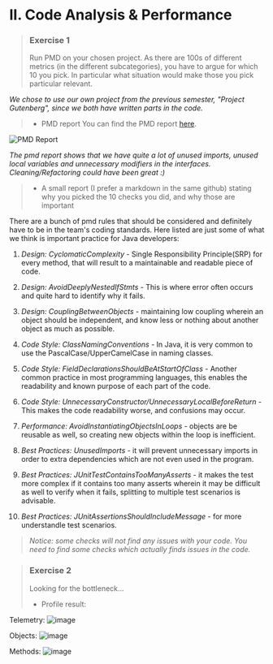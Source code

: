 # II. Code Analysis & Performance

> ### Exercise 1
> Run PMD on your chosen project.
> As there are 100s of different metrics (in the different subcategories), you have to argue for which 10 you pick. In particular what situation would make those you pick particular relevant. 

_We chose to use our own project from the previous semester, "Project Gutenberg", since we both have written parts in the code._

> - PMD report
You can find the PMD report [here](https://github.com/cph-cs241/UFO_Compilation/tree/master/II.%20Code%20Analysis/PMD%20Result).  

![PMD Report](https://user-images.githubusercontent.com/16150075/46692604-09bd3680-cc08-11e8-882d-78f2ae3de33a.png)

_The pmd report shows that we have quite a lot of unused imports, unused local variables and unnecessary modifiers in the interfaces. Cleaning/Refactoring could have been great :)_

> - A small report (I prefer a markdown in the same github) stating why you picked the 10 checks you did, and why those are important

There are a bunch of pmd rules that should be considered and definitely have to be in the team's coding standards. Here listed are just some of what we think is important practice for Java developers:
1. _Design: CyclomaticComplexity_ - Single Responsibility Principle(SRP) for every method, that will result to a maintainable and readable piece of code. 

2. _Design: AvoidDeeplyNestedIfStmts_ - This is where error often occurs and quite hard to identify why it fails.

3. _Design: CouplingBetweenObjects_ - maintaining low coupling wherein an object should be independent, and know less or nothing about another object as much as possible.

4. _Code Style: ClassNamingConventions_ - In Java, it is very common to use the PascalCase/UpperCamelCase in naming classes.

5. _Code Style: FieldDeclarationsShouldBeAtStartOfClass_ - Another common practice in most programming languages, this enables the readability and known purpose of each part of the code.

6. _Code Style: UnnecessaryConstructor/UnnecessaryLocalBeforeReturn_ - This makes the code readability worse, and confusions may occur.

7. _Performance: AvoidInstantiatingObjectsInLoops_ - objects are be reusable as well, so creating new objects within the loop is inefficient.

8. _Best Practices: UnusedImports_ - it will prevent unnecessary imports in order to extra dependencies which are not even used in the program.

9. _Best Practices: JUnitTestContainsTooManyAsserts_ - it makes the test more complex if it contains too many asserts wherein it may be difficult as well to verify when it fails, splitting to multiple test scenarios is advisable. 

10. _Best Practices: JUnitAssertionsShouldIncludeMessage_ - for more understandle test scenarios.

> _Notice: some checks will not find any issues with your code. You need to find some checks which actually finds issues in the code._

> ### Exercise 2
> Looking for the bottleneck…
> - Profile result:

Telemetry:
![image](https://user-images.githubusercontent.com/16150075/46693808-2c9d1a00-cc0b-11e8-8479-836e956f66f2.png)

Objects:
![image](https://user-images.githubusercontent.com/16150075/46693936-99181900-cc0b-11e8-9bce-aae1987de0e8.png)

Methods:
![image](https://user-images.githubusercontent.com/16150075/46694075-01ff9100-cc0c-11e8-80cc-9e6bd71066b9.png)

